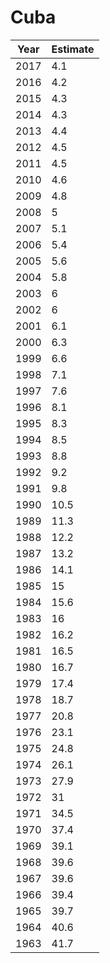 # Cuba

| Year | Estimate |
| ---- | -------- |
| 2017 | 4.1 |
| 2016 | 4.2 |
| 2015 | 4.3 |
| 2014 | 4.3 |
| 2013 | 4.4 |
| 2012 | 4.5 |
| 2011 | 4.5 |
| 2010 | 4.6 |
| 2009 | 4.8 |
| 2008 | 5 |
| 2007 | 5.1 |
| 2006 | 5.4 |
| 2005 | 5.6 |
| 2004 | 5.8 |
| 2003 | 6 |
| 2002 | 6 |
| 2001 | 6.1 |
| 2000 | 6.3 |
| 1999 | 6.6 |
| 1998 | 7.1 |
| 1997 | 7.6 |
| 1996 | 8.1 |
| 1995 | 8.3 |
| 1994 | 8.5 |
| 1993 | 8.8 |
| 1992 | 9.2 |
| 1991 | 9.8 |
| 1990 | 10.5 |
| 1989 | 11.3 |
| 1988 | 12.2 |
| 1987 | 13.2 |
| 1986 | 14.1 |
| 1985 | 15 |
| 1984 | 15.6 |
| 1983 | 16 |
| 1982 | 16.2 |
| 1981 | 16.5 |
| 1980 | 16.7 |
| 1979 | 17.4 |
| 1978 | 18.7 |
| 1977 | 20.8 |
| 1976 | 23.1 |
| 1975 | 24.8 |
| 1974 | 26.1 |
| 1973 | 27.9 |
| 1972 | 31 |
| 1971 | 34.5 |
| 1970 | 37.4 |
| 1969 | 39.1 |
| 1968 | 39.6 |
| 1967 | 39.6 |
| 1966 | 39.4 |
| 1965 | 39.7 |
| 1964 | 40.6 |
| 1963 | 41.7 |